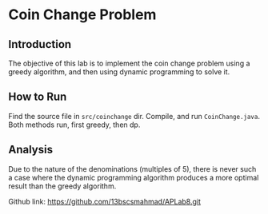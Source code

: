 Coin Change Problem
===================

Introduction
------------

The objective of this lab is to implement the coin change problem using a greedy algorithm, and then using dynamic programming to solve it.

How to Run
----------

Find the source file in `src/coinchange` dir. Compile, and run `CoinChange.java`.
Both methods run, first greedy, then dp.



Analysis
--------

Due to the nature of the denominations (multiples of 5), there is never such a case where the dynamic programming algorithm produces
a more optimal result than the greedy algorithm.

Github link: https://github.com/13bscsmahmad/APLab8.git